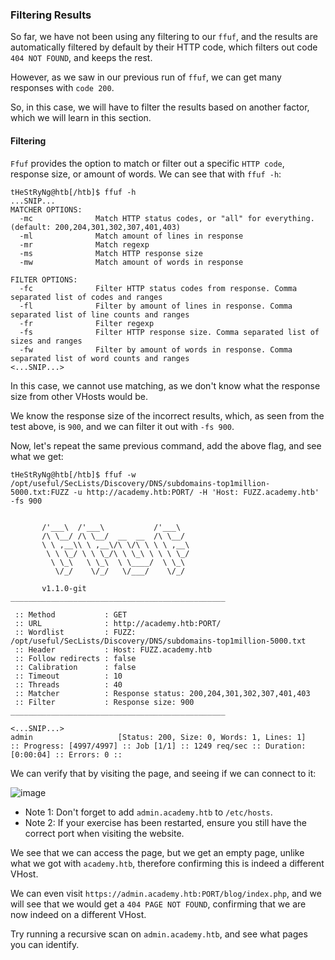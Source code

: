 ### Filtering Results
So far, we have not been using any filtering to our ```ffuf```, and the results are automatically filtered by default by their HTTP code, which filters out code ```404 NOT FOUND```, and keeps the rest. 

However, as we saw in our previous run of ```ffuf```, we can get many responses with ```code 200```. 

So, in this case, we will have to filter the results based on another factor, which we will learn in this section.

#### Filtering
```Ffuf``` provides the option to match or filter out a specific ```HTTP code```, response size, or amount of words. We can see that with ```ffuf -h```:

```
tHeStRyNg@htb[/htb]$ ffuf -h
...SNIP...
MATCHER OPTIONS:
  -mc              Match HTTP status codes, or "all" for everything. (default: 200,204,301,302,307,401,403)
  -ml              Match amount of lines in response
  -mr              Match regexp
  -ms              Match HTTP response size
  -mw              Match amount of words in response

FILTER OPTIONS:
  -fc              Filter HTTP status codes from response. Comma separated list of codes and ranges
  -fl              Filter by amount of lines in response. Comma separated list of line counts and ranges
  -fr              Filter regexp
  -fs              Filter HTTP response size. Comma separated list of sizes and ranges
  -fw              Filter by amount of words in response. Comma separated list of word counts and ranges
<...SNIP...>
```

In this case, we cannot use matching, as we don't know what the response size from other VHosts would be. 

We know the response size of the incorrect results, which, as seen from the test above, is ```900```, and we can filter it out with ```-fs 900```. 

Now, let's repeat the same previous command, add the above flag, and see what we get:

```
tHeStRyNg@htb[/htb]$ ffuf -w /opt/useful/SecLists/Discovery/DNS/subdomains-top1million-5000.txt:FUZZ -u http://academy.htb:PORT/ -H 'Host: FUZZ.academy.htb' -fs 900


       /'___\  /'___\           /'___\       
       /\ \__/ /\ \__/  __  __  /\ \__/       
       \ \ ,__\\ \ ,__\/\ \/\ \ \ \ ,__\      
        \ \ \_/ \ \ \_/\ \ \_\ \ \ \ \_/      
         \ \_\   \ \_\  \ \____/  \ \_\       
          \/_/    \/_/   \/___/    \/_/       

       v1.1.0-git
________________________________________________

 :: Method           : GET
 :: URL              : http://academy.htb:PORT/
 :: Wordlist         : FUZZ: /opt/useful/SecLists/Discovery/DNS/subdomains-top1million-5000.txt
 :: Header           : Host: FUZZ.academy.htb
 :: Follow redirects : false
 :: Calibration      : false
 :: Timeout          : 10
 :: Threads          : 40
 :: Matcher          : Response status: 200,204,301,302,307,401,403
 :: Filter           : Response size: 900
________________________________________________

<...SNIP...>
admin                   [Status: 200, Size: 0, Words: 1, Lines: 1]
:: Progress: [4997/4997] :: Job [1/1] :: 1249 req/sec :: Duration: [0:00:04] :: Errors: 0 ::
```

We can verify that by visiting the page, and seeing if we can connect to it:

![image](https://github.com/tHeStRyNg/SecureSphereLabs/assets/118682909/204bf7e9-9d50-40b8-bb32-f2119c9c68d0)

* Note 1: Don't forget to add ```admin.academy.htb``` to ```/etc/hosts```.
* Note 2: If your exercise has been restarted, ensure you still have the correct port when visiting the website.

We see that we can access the page, but we get an empty page, unlike what we got with ```academy.htb```, therefore confirming this is indeed a different VHost. 

We can even visit ```https://admin.academy.htb:PORT/blog/index.php```, and we will see that we would get a ```404 PAGE NOT FOUND```, confirming that we are now indeed on a different VHost.

Try running a recursive scan on ```admin.academy.htb```, and see what pages you can identify.

